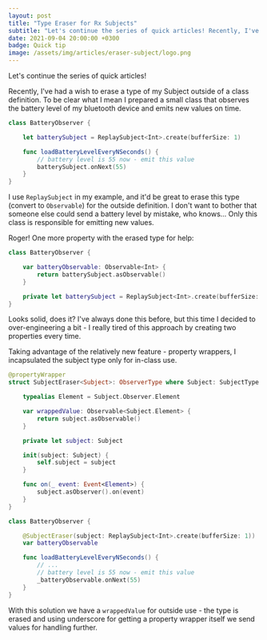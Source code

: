 ```yaml
---
layout: post
title: "Type Eraser for Rx Subjects"
subtitle: "Let's continue the series of quick articles! Recently, I've had a wish to erase a type of my Subject outside of a class definition. To be clear what I mean I prepared a small class that observes the battery level of my bluetooth device and emits new values on time."
date: 2021-09-04 20:00:00 +0300
badge: Quick tip
image: /assets/img/articles/eraser-subject/logo.png
---
```


Let's continue the series of quick articles!

Recently, I've had a wish to erase a type of my Subject outside of a class definition. To be clear what I mean I prepared a small class that observes the battery level of my bluetooth device and emits new values on time.

```swift
class BatteryObserver {

    let batterySubject = ReplaySubject<Int>.create(bufferSize: 1)

    func loadBatteryLevelEveryNSeconds() {
        // battery level is 55 now - emit this value
        batterySubject.onNext(55)
    }
}
```

I use `ReplaySubject` in my example, and it'd be great to erase this type (convert to `Observable`) for the outside definition. I don't want to bother that someone else could send a battery level by mistake, who knows... Only this class is responsible for emitting new values.

Roger! One more property with the erased type for help:

```swift
class BatteryObserver {

    var batteryObservable: Observable<Int> {
        return batterySubject.asObservable()
    }

    private let batterySubject = ReplaySubject<Int>.create(bufferSize: 1)
}
```

Looks solid, does it? I've always done this before, but this time I decided to over-engineering a bit - I really tired of this approach by creating two properties every time.


Taking advantage of the relatively new feature - property wrappers, I incapsulated the subject type only for in-class use.

```swift
@propertyWrapper
struct SubjectEraser<Subject>: ObserverType where Subject: SubjectType {

    typealias Element = Subject.Observer.Element

    var wrappedValue: Observable<Subject.Element> {
        return subject.asObservable()
    }

    private let subject: Subject

    init(subject: Subject) {
        self.subject = subject
    }

    func on(_ event: Event<Element>) {
        subject.asObserver().on(event)
    }
}

class BatteryObserver {

    @SubjectEraser(subject: ReplaySubject<Int>.create(bufferSize: 1))
    var batteryObservable

    func loadBatteryLevelEveryNSeconds() {
        // ...
        // battery level is 55 now - emit this value
        _batteryObservable.onNext(55)
    }
}
```

With this solution we have a `wrappedValue` for outside use - the type is erased and using underscore for getting a property wrapper itself we send values for handling further.
